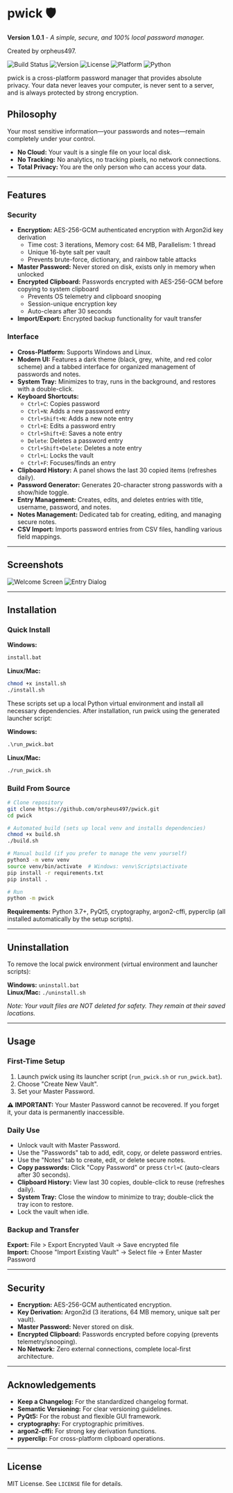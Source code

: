# pwick 🛡️
**Version 1.0.1** - _A simple, secure, and 100% local password manager._

Created by orpheus497.

![Build Status](https://img.shields.io/badge/build-passing-brightgreen)
![Version](https://img.shields.io/badge/version-1.0.1-blue)
![License](https://img.shields.io/badge/license-MIT-blue)
![Platform](https://img.shields.io/badge/platform-Windows%20%7C%20Linux-lightgrey)
![Python](https://img.shields.io/badge/python-3.7%2B-blue)

pwick is a cross-platform password manager that provides absolute privacy. Your data never leaves your computer, is never sent to a server, and is always protected by strong encryption.

## Philosophy

Your most sensitive information—your passwords and notes—remain completely under your control.

*   **No Cloud:** Your vault is a single file on your local disk.
*   **No Tracking:** No analytics, no tracking pixels, no network connections.
*   **Total Privacy:** You are the only person who can access your data.

---

## Features

### Security
*   **Encryption:** AES-256-GCM authenticated encryption with Argon2id key derivation
    *   Time cost: 3 iterations, Memory cost: 64 MB, Parallelism: 1 thread
    *   Unique 16-byte salt per vault
    *   Prevents brute-force, dictionary, and rainbow table attacks
*   **Master Password:** Never stored on disk, exists only in memory when unlocked
*   **Encrypted Clipboard:** Passwords encrypted with AES-256-GCM before copying to system clipboard
    *   Prevents OS telemetry and clipboard snooping
    *   Session-unique encryption key
    *   Auto-clears after 30 seconds
*   **Import/Export:** Encrypted backup functionality for vault transfer

### Interface
*   **Cross-Platform:** Supports Windows and Linux.
*   **Modern UI:** Features a dark theme (black, grey, white, and red color scheme) and a tabbed interface for organized management of passwords and notes.
*   **System Tray:** Minimizes to tray, runs in the background, and restores with a double-click.
*   **Keyboard Shortcuts:**
    *   `Ctrl+C`: Copies password
    *   `Ctrl+N`: Adds a new password entry
    *   `Ctrl+Shift+N`: Adds a new note entry
    *   `Ctrl+E`: Edits a password entry
    *   `Ctrl+Shift+E`: Saves a note entry
    *   `Delete`: Deletes a password entry
    *   `Ctrl+Shift+Delete`: Deletes a note entry
    *   `Ctrl+L`: Locks the vault
    *   `Ctrl+F`: Focuses/finds an entry
*   **Clipboard History:** A panel shows the last 30 copied items (refreshes daily).
*   **Password Generator:** Generates 20-character strong passwords with a show/hide toggle.
*   **Entry Management:** Creates, edits, and deletes entries with title, username, password, and notes.
*   **Notes Management:** Dedicated tab for creating, editing, and managing secure notes.
*   **CSV Import:** Imports password entries from CSV files, handling various field mappings.

---

## Screenshots

![Welcome Screen](docs/screenshots/welcome_screen.png)
![Entry Dialog](docs/screenshots/entry_dialog.png)

---

## Installation

### Quick Install

**Windows:**
```cmd
install.bat
```

**Linux/Mac:**
```bash
chmod +x install.sh
./install.sh
```

These scripts set up a local Python virtual environment and install all necessary dependencies. After installation, run pwick using the generated launcher script:

**Windows:**
```cmd
.\run_pwick.bat
```

**Linux/Mac:**
```bash
./run_pwick.sh
```

### Build From Source

```bash
# Clone repository
git clone https://github.com/orpheus497/pwick.git
cd pwick

# Automated build (sets up local venv and installs dependencies)
chmod +x build.sh
./build.sh

# Manual build (if you prefer to manage the venv yourself)
python3 -m venv venv
source venv/bin/activate  # Windows: venv\Scripts\activate
pip install -r requirements.txt
pip install .

# Run
python -m pwick
```

**Requirements:** Python 3.7+, PyQt5, cryptography, argon2-cffi, pyperclip (all installed automatically by the setup scripts).

---

## Uninstallation

To remove the local pwick environment (virtual environment and launcher scripts):

**Windows:** `uninstall.bat`  
**Linux/Mac:** `./uninstall.sh`  

*Note: Your vault files are NOT deleted for safety. They remain at their saved locations.*

---

## Usage

### First-Time Setup
1.  Launch pwick using its launcher script (`run_pwick.sh` or `run_pwick.bat`).
2.  Choose "Create New Vault".
3.  Set your Master Password.

**⚠️ IMPORTANT:** Your Master Password cannot be recovered. If you forget it, your data is permanently inaccessible.

### Daily Use
*   Unlock vault with Master Password.
*   Use the "Passwords" tab to add, edit, copy, or delete password entries.
*   Use the "Notes" tab to create, edit, or delete secure notes.
*   **Copy passwords:** Click "Copy Password" or press `Ctrl+C` (auto-clears after 30 seconds).
*   **Clipboard History:** View last 30 copies, double-click to reuse (refreshes daily).
*   **System Tray:** Close the window to minimize to tray; double-click the tray icon to restore.
*   Lock the vault when idle.

### Backup and Transfer
**Export:** File > Export Encrypted Vault → Save encrypted file  
**Import:** Choose "Import Existing Vault" → Select file → Enter Master Password

---

## Security

*   **Encryption:** AES-256-GCM authenticated encryption.
*   **Key Derivation:** Argon2id (3 iterations, 64 MB memory, unique salt per vault).
*   **Master Password:** Never stored on disk.
*   **Encrypted Clipboard:** Passwords encrypted before copying (prevents telemetry/snooping).
*   **No Network:** Zero external connections, complete local-first architecture.

---

## Acknowledgements

*   **Keep a Changelog:** For the standardized changelog format.
*   **Semantic Versioning:** For clear versioning guidelines.
*   **PyQt5:** For the robust and flexible GUI framework.
*   **cryptography:** For cryptographic primitives.
*   **argon2-cffi:** For strong key derivation functions.
*   **pyperclip:** For cross-platform clipboard operations.

---

## License

MIT License. See `LICENSE` file for details.